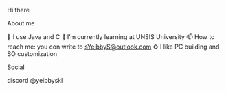 Hi there

About me

🐸 I use Java and C 
🌱 I’m currently learning at UNSIS University 
📫 How to reach me: you con write to sYeibbyS@outlook.com 
⚙️ I like PC building and SO customization

Social

discord @yeibbyskl

